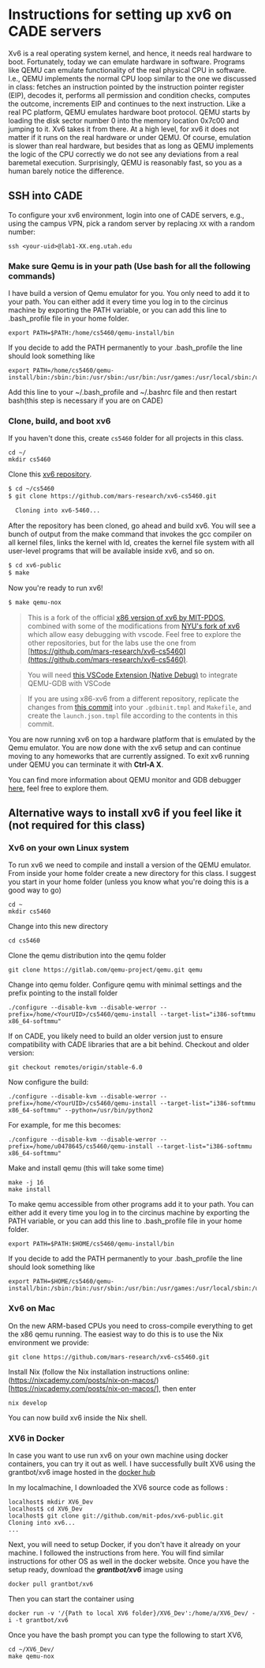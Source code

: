 # Instructions for setting up xv6 on CADE servers

Xv6 is a real operating system kernel, and hence, it needs real hardware to boot. Fortunately, today we can emulate hardware in software. Programs like QEMU can emulate functionality of the real physical CPU in software. I.e., QEMU implements the normal CPU loop similar to the one we discussed in class: fetches an instruction pointed by the instruction pointer register (EIP), decodes it, performs all permission and condition checks, computes the outcome, increments EIP and continues to the next instruction. Like a real PC platform, QEMU emulates hardware boot protocol. QEMU starts by loading the disk sector number 0 into the memory location 0x7c00 and jumping to it. Xv6 takes it from there. At a high level, for xv6 it does not matter if it runs on the real hardware or under QEMU. Of course, emulation is slower than real hardware, but besides that as long as QEMU implements the logic of the CPU correctly we do not see any deviations from a real baremetal execution. Surprisingly, QEMU is reasonably fast, so you as a human barely notice the difference.

## SSH into CADE

To configure your xv6 environment, login into one of CADE servers, e.g., using the campus VPN, pick a random 
server by replacing `XX` with a random number:

```
ssh <your-uid>@lab1-XX.eng.utah.edu
```

### Make sure Qemu is in your path (Use bash for all the following commands)

I have build a version of Qemu emulator for you. You only need to add it to your path. You can either add it every time you log in to the circinus machine by exporting the PATH variable, or you can add this line to .bash_profile file in your home folder.
```
export PATH=$PATH:/home/cs5460/qemu-install/bin
```
If you decide to add the PATH permanently to your .bash_profile the line should look something like
```
export PATH=/home/cs5460/qemu-install/bin:/sbin:/bin:/usr/sbin:/usr/bin:/usr/games:/usr/local/sbin:/usr/local/bin:/usr/X11R6/bin:$HOME/bin:$PATH
```
Add this line to your ~/.bash_profile and ~/.bashrc file and then restart bash(this step is necessary if you are on CADE)


### Clone, build, and boot xv6

If you haven't done this, create `cs5460` folder for all projects in this class. 

```
cd ~/
mkdir cs5460
```

Clone this [xv6 repository](https://github.com/mars-research/xv6-cs5460). 

```bash
$ cd ~/cs5460
$ git clone https://github.com/mars-research/xv6-cs5460.git

  Cloning into xv6-5460...
```

After the repository has been cloned, go ahead and build xv6. You will see a bunch of output from the make command that invokes the gcc compiler on all kernel files, links the kernel with ld, creates the kernel file system with all user-level programs that will be available inside xv6, and so on. 

```bash
$ cd xv6-public
$ make
```

Now you're ready to run xv6!

```bash
$ make qemu-nox
```

> This is a fork of the official [x86 version of xv6 by MIT-PDOS](https://github.com/mit-pdos/xv6-public/), combined with some of the modifications from [NYU's fork of xv6](https://github.com/AnubisLMS/xv6) which allow easy debugging with vscode. Feel free to explore the other repositories, but for the labs use the one from [https://github.com/mars-research/xv6-cs5460](https://github.com/mars-research/xv6-cs5460).

> You will need [this VSCode Extension (Native Debug)](https://marketplace.visualstudio.com/items?itemName=webfreak.debug) to integrate QEMU-GDB with VSCode

> If you are using x86-xv6 from a different repository, replicate the changes from [this commit](https://github.com/sohambagchi/xv6-public/commit/20c2e7ad780eb2d658f7040dd4c65a5db6742a96) into your `.gdbinit.tmpl` and `Makefile`, and create the `launch.json.tmpl` file according to the contents in this commit. 

You are now running xv6 on top a hardware platform that is emulated by the Qemu emulator. You are now done with the xv6 setup and can continue moving to any homeworks that are currently assigned. To exit xv6 running under QEMU you can terminate it with **Ctrl-A X**.

You can find more information about QEMU monitor and GDB debugger [here](https://pdos.csail.mit.edu/6.828/2018/labguide.html), feel free to explore them.

## Alternative ways to install xv6 if you feel like it (not required for this class)


### Xv6 on your own Linux system

To run xv6 we need to compile and install a version of the QEMU emulator.  From inside your home folder create a new directory for this class. I suggest you start in your home folder (unless you know what you're doing this is a good way to go)
```
cd ~
mkdir cs5460
```
Change into this new directory
```
cd cs5460
```
Clone the qemu distribution into the qemu folder
```
git clone https://gitlab.com/qemu-project/qemu.git qemu 
```
Change into qemu folder. Configure qemu with minimal settings and the prefix pointing to the install folder
```
./configure --disable-kvm --disable-werror --prefix=/home/<YourUID>/cs5460/qemu-install --target-list="i386-softmmu x86_64-softmmu"
```
If on CADE, you likely need to build an older version just to ensure compatibility with CADE libraries that are a bit behind. Checkout 
and older version: 

```
git checkout remotes/origin/stable-6.0
```

Now configure the build:

```
./configure --disable-kvm --disable-werror --prefix=/home/<YourUID>/cs5460/qemu-install --target-list="i386-softmmu x86_64-softmmu" --python=/usr/bin/python2
```
For example, for me this becomes:
```
./configure --disable-kvm --disable-werror --prefix=/home/u0478645/cs5460/qemu-install --target-list="i386-softmmu x86_64-softmmu"
```
Make and install qemu (this will take some time)
```
make -j 16
make install
```
To make qemu accessible from other programs add it to your path. You can either add it every time you log in to the circinus machine by exporting the PATH variable, or you can add this line to .bash_profile file in your home folder.
```
export PATH=$PATH:$HOME/cs5460/qemu-install/bin
```
If you decide to add the PATH permanently to your .bash_profile the line should look something like
```
export PATH=$HOME/cs5460/qemu-install/bin:/sbin:/bin:/usr/sbin:/usr/bin:/usr/games:/usr/local/sbin:/usr/local/bin:/usr/X11R6/bin:$HOME/bin:$PATH
```

### Xv6 on Mac 

On the new ARM-based CPUs you need to cross-compile everything to get the x86 qemu running. The easiest way to do this is to use the Nix environment we provide:

```
git clone https://github.com/mars-research/xv6-cs5460.git
```

Install Nix (follow the Nix installation instructions online: (https://nixcademy.com/posts/nix-on-macos/)[https://nixcademy.com/posts/nix-on-macos/], then enter

```
nix develop
```

You can now build xv6 inside the Nix shell.

### XV6 in Docker

In case you want to use run xv6 on your own machine using docker containers, you can try it out as well. I have successfully built XV6 using the grantbot/xv6 image hosted in the [docker hub](https://hub.docker.com/r/grantbot/xv6/)


In my localmachine, I downloaded the XV6 source code as follows :
```
localhost$ mkdir XV6_Dev
localhost$ cd XV6_Dev
localhost$ git clone git://github.com/mit-pdos/xv6-public.git
Cloning into xv6...
...
```
Next, you will need to setup Docker, if you don't have it already on your machine. I followed the instructions from here. You will find similar instructions for other OS as well in the docker website. Once you have the setup ready, download the ***grantbot/xv6*** image using
```
docker pull grantbot/xv6
```
Then you can start the container using
```
docker run -v '/{Path to local XV6 folder}/XV6_Dev':/home/a/XV6_Dev/ -i -t grantbot/xv6
```
Once you have the bash prompt you can type the following to start XV6,
```
cd ~/XV6_Dev/
make qemu-nox
```
